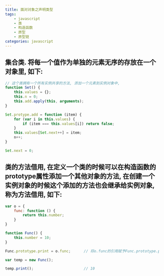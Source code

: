 ```yaml
---
title: 面对对象之声明类型
tags: 
    - javascript
    - 类
    - 构造函数
    - 原型
    - 原型链
categories: javascript
---
```

## 集合类. 将每一个值作为单独的元素无序的存放在一个对象里, 如下:
<!-- more -->

```javascript
// 这个类拥有一个所有实例共享的方法, 添加一个元素到实例对象中, 
function Set() {
	this.values = {};
	this.n = 0;
	this.add.apply(this, arguments);
}

Set.protype.add = function (item) {
	for (var i in this.values) {
		if (item === this.values[i]) return false;
	}
	this.values[Set.next++] = item;
	n++;
}

Set.next = 0;
```

## 类的方法借用, 在定义一个类的时候可以在构造函数的prototype属性添加一个其他对象的方法, 在创建一个实例对象的时候这个添加的方法也会继承给实例对象, 称为方法借用, 如下:
```javascript
var o = {
	func: function () {
		return this.number;
	}
}

function Func() {
	this.number = 10;
}

Func.prototype.print = o.func;		// 将o.func的引用赋予Func.prototype.print

var temp = new Func();

temp.print();						// 10
```
